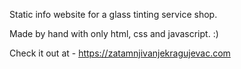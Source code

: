 Static info website for a glass tinting service shop.

Made by hand with only html, css and javascript. :)

Check it out at - https://zatamnjivanjekragujevac.com

